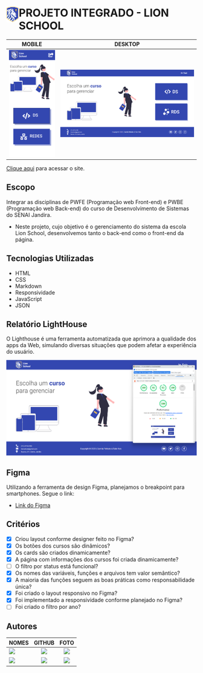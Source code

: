 <div> 
<img  src="./Front-End/img/logo-image.png" align="left" width="33" align="center"/>
<h1><strong>PROJETO INTEGRADO - LION SCHOOL</strong></h1>
</div>

|      MOBILE         |          DESKTOP       |
|:-------------------:|:-----------------------:
|![](./Front-End/img/screenshot-mobile.png)|![](./Front-End/img/screenshot-desktop.png)|


[Clique aqui]() para acessar o site. 

## **Escopo**

Integrar as disciplinas de PWFE (Programação web Front-end) e PWBE (Programação web Back-end) do curso de Desenvolvimento de Sistemas do SENAI Jandira.

- Neste projeto, cujo objetivo é o gerenciamento do sistema da escola Lion School, desenvolvemos tanto o back-end como o front-end da página.

## **Tecnologias Utilizadas**

- HTML
- CSS
- Markdown
- Responsividade
- JavaScript
- JSON

## **Relatório LightHouse**
O Lighthouse é uma ferramenta automatizada que aprimora a qualidade dos apps da Web, simulando diversas situações que podem afetar a experiência do usuário.

![](./Front-End/img/screenshot-lighthouse.png)

## **Figma**
Utilizando a ferramenta de design Figma, planejamos o breakpoint para smartphones. 
Segue o link: 

- [Link do Figma](https://www.figma.com/file/zecahYY0iLXROChUJgE7iI/PROJETO-INTEGRADO---LION-SCHOOL?node-id=0-1&t=3UjtougSLWNMPcEP-0)

## **Critérios** 
- [x] Criou layout conforme designer feito no Figma?
- [x] Os botões dos cursos são dinâmicos?
- [x] Os cards são criados dinamicamente?
- [x] A página com informações dos cursos foi criada dinamicamente?
- [ ] O filtro por status está funcional?
- [x] Os nomes das variáveis, funções e arquivos tem valor semântico?
- [x] A maioria das funções seguem as boas práticas como responsabilidade única?
- [x] Foi criado o layout responsivo no Figma?
- [x] Foi implementado a responsividade conforme planejado no Figma?
- [ ] Foi criado o filtro por ano?

## **Autores**

| NOMES                                                                                                                                                                                      |                                                     GITHUB                                                      |                                       FOTO                                       |
| :----------------------------------------------------------------------------------------------------------------------------------------------------------------------------------------- | :-------------------------------------------------------------------------------------------------------------: | :------------------------------------------------------------------------------: |
| <a href="https://github.com/camilapinh3iro"><img src="https://img.shields.io/badge/DESENVOLVEDORA-CAMILA%20PINHEIRO-informational?style=for-the-badge&logo=appveyorlabelColor=222222"></a> |   <a href="https://github.com/camilapinh3iro"><img src="https://skillicons.dev/icons?i=github&theme="/></a>   | <img src="https://avatars.githubusercontent.com/u/110388965?v=4" height="50"></a> |
| <a href="https://github.com/believeItalo"><img src="https://img.shields.io/badge/DESENVOLVEDOR-ÍTALO%20REIS-informational?style=for-the-badge&logo=appveyorlabelColor=FF00FF"></a> | <a href="https://github.com/believeItalo"><img src="https://skillicons.dev/icons?i=github&theme=dark"/></a> | <img src="https://avatars.githubusercontent.com/u/93750672?v=4" height="50"></a> |

